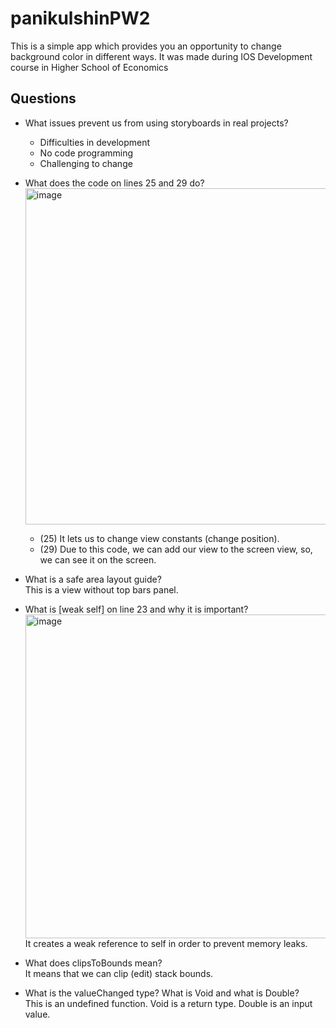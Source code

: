 # panikulshinPW2
This is a simple app which provides you an opportunity to change background color in different ways. It was made during IOS Development course in Higher School of Economics
## Questions
* What issues prevent us from using storyboards in real projects?
  - Difficulties in development
  - No code programming
  - Challenging to change

* What does the code on lines 25 and 29 do? <br>
<img width="538" alt="image" src="https://github.com/AKSUMRUS/panikulshinPW2/assets/51446624/351a9354-b5b8-45a3-b69e-fc52d6e1ed98"> <br>
  - (25) It lets us to change view constants (change position).
  - (29) Due to this code, we can add our view to the screen view, so, we can see it on the screen.

* What is a safe area layout guide?\
   This is a view without top bars panel.
  
* What is [weak self] on line 23 and why it is important?\
  <img width="518" alt="image" src="https://github.com/AKSUMRUS/panikulshinPW2/assets/51446624/e3145cc4-ee52-4df0-9c05-2a44c5eb9bfa"> <br>
  It creates a weak reference to self in order to prevent memory leaks.
  
* What does clipsToBounds mean?\
  It means that we can clip (edit) stack bounds.
  
* What is the valueChanged type? What is Void and what is Double?\
  This is an undefined function. Void is a return type. Double is an input value.
